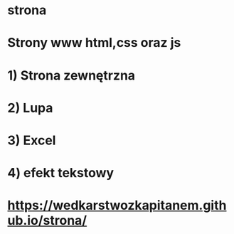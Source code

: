 # strona
# Strony www html,css oraz js
# 1) Strona zewnętrzna
# 2) Lupa
# 3) Excel 
# 4) efekt tekstowy
# https://wedkarstwozkapitanem.github.io/strona/
